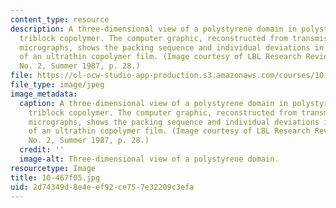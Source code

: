 ```yaml
---
content_type: resource
description: A three-dimensional view of a polystyrene domain in polystyrene/polybutadiene
  triblock copolymer. The computer graphic, reconstructed from transmission electron
  micrographs, shows the packing sequence and individual deviations in the microstructure
  of an ultrathin copolymer film. (Image courtesy of LBL Research Review, Vol. 12,
  No. 2, Summer 1987, p. 28.)
file: https://ol-ocw-studio-app-production.s3.amazonaws.com/courses/10-467-polymer-science-laboratory-fall-2005/2d74349d8e4eef92ce757e32209c3efa_10-467f05.jpg
file_type: image/jpeg
image_metadata:
  caption: A three-dimensional view of a polystyrene domain in polystyrene/polybutadiene
    triblock copolymer. The computer graphic, reconstructed from transmission electron
    micrographs, shows the packing sequence and individual deviations in the microstructure
    of an ultrathin copolymer film. (Image courtesy of LBL Research Review, Vol. 12,
    No. 2, Summer 1987, p. 28.)
  credit: ''
  image-alt: Three-dimensional view of a polystyrene domain.
resourcetype: Image
title: 10-467f05.jpg
uid: 2d74349d-8e4e-ef92-ce75-7e32209c3efa
---
```

